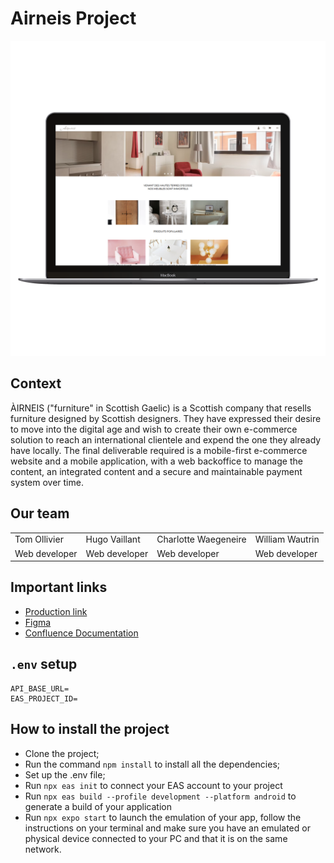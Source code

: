 # Airneis Project

![Website peek](../../public/images/peek_airneis.png)

## Context

ÀIRNEIS ("furniture" in Scottish Gaelic) is a Scottish company that resells furniture designed by Scottish designers.
They have expressed their desire to move into the digital age and wish to create their own e-commerce solution to reach
an international clientele and expend the one they already have locally.
The final deliverable required is a mobile-first e-commerce website and a mobile application, with a web backoffice to
manage the content, an integrated content and a secure and maintainable payment system over time.

## Our team

<table>
  <tr>
    <td>Tom Ollivier</td>
    <td>Hugo Vaillant</td>
    <td>Charlotte Waegeneire</td>
    <td>William Wautrin</td>
 </tr>
  <tr>
    <td>Web developer</td>
    <td>Web developer</td>
    <td>Web developer</td>
    <td>Web developer</td>
  </tr>
</table>

## Important links

<ul>
  <li><a href="https://website-pi-lac.vercel.app">Production link</a></li>
  <li><a href="https://www.figma.com/file/UvXFVxT44gA9Gsh4w8DoJf/Site-web-(responsive-desktop)?type=design&t=L3FFPfcJescZsO4w-1">Figma</a></li>
  <li><a href="https://planning-project-sdv.atlassian.net/wiki/spaces/SDV/pages">Confluence Documentation</a></li>
</ul>

## `.env` setup

```dotenv
API_BASE_URL=
EAS_PROJECT_ID=
```

## How to install the project

- Clone the project;
- Run the command `npm install` to install all the dependencies;
- Set up the .env file;
- Run `npx eas init` to connect your EAS account to your project
- Run `npx eas build --profile development --platform android` to generate a build of your application
- Run `npx expo start` to launch the emulation of your app, follow the instructions on your terminal and make sure you have an emulated or physical device connected to your PC and that it is on the same network.
